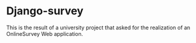 # Django-survey

This is the result of a university project that asked for the realization of an OnlineSurvey Web application.

